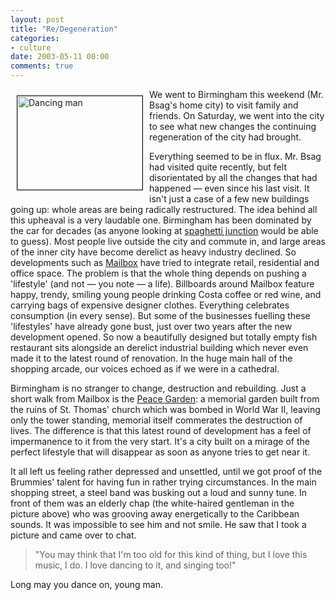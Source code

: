 ```yaml
---
layout: post
title: "Re/Degeneration"
categories:
- culture
date: 2003-05-11 00:00
comments: true
---
```


<p><img src="http://www.rousette.org.uk/mt-static/blog/archives/images/dancing_man.jpg" alt="Dancing man" height="150" width="200" align="left" border="1" hspace="10" vspace="10" />We went to Birmingham this weekend (Mr. Bsag's home city) to visit family and friends. On Saturday, we went into the city to see what new changes the continuing regeneration of the city had brought.</p>

<p>Everything seemed to be in flux. Mr. Bsag had visited quite recently, but felt disorientated by all the changes that had happened &mdash; even since his last visit. It isn't just a case of a few new buildings going up: whole areas are being radically restructured. The idea behind all this upheaval is a very laudable one. Birmingham has been dominated by the car for decades (as anyone looking at <a href="http://www.birmingham-photos.co.uk/PB3/C4/PB3p56.htm">spaghetti junction</a> would be able to guess). Most people live outside the city and commute in, and large areas of the inner city have become derelict as heavy industry declined. So developments such as <a href="http://www.birminghamuk.com/BrumFoto/mailbox/mailbox.htm" title="Mailbox">Mailbox</a> have tried to integrate retail, residential and office space. The problem is that the whole thing depends on pushing a 'lifestyle' (and not &mdash; you note &mdash; a life). Billboards around Mailbox feature happy, trendy, smiling young people drinking Costa coffee or red wine, and carrying bags of expensive designer clothes. Everything celebrates consumption (in every sense). But some of the businesses fuelling these 'lifestyles' have already gone bust, just over two years after the new development opened. So now a beautifully designed but totally empty fish restaurant sits alongside an derelict industrial building which never even made it to the latest round of renovation. In the huge main hall of the shopping arcade, our voices echoed as if we were in a cathedral.</p>

<p>Birmingham is no stranger to change, destruction and rebuilding. Just a short walk from Mailbox is the <a href="http://www.bplphoto.co.uk/imagefiles/F23/pages/F23-015.html" title="Birmingham Picture Library">Peace Garden</a>: a memorial garden built from the ruins of St. Thomas' church which was bombed in World War II, leaving only the tower standing, memorial itself commerates the destruction of lives. The difference is that this latest round of development has a feel of impermanence to it from the very start. It's a city built on a mirage of the perfect lifestyle that will disappear as soon as anyone tries to get near it.</p>

<p>It all left us feeling rather depressed and unsettled, until we got proof of the Brummies' talent for having fun in rather trying circumstances. In the main shopping street, a steel band was busking out a loud and sunny tune. In front of them was an elderly chap (the white-haired gentleman in the picture above) who was grooving away energetically to the Caribbean sounds. It was impossible to see him and not smile. He saw that I took a picture and came over to chat.</p>

<blockquote>"You may think that I'm too old for this kind of thing, but I love this music, I do. I love dancing to it, and singing too!"</blockquote>

<p>Long may you dance on, young man.</p>


